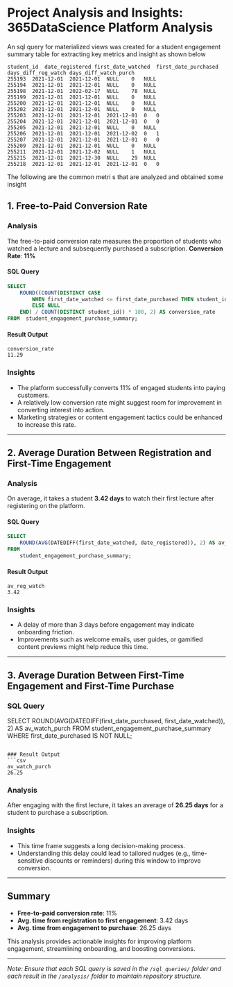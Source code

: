 
# Project Analysis and Insights: 365DataScience Platform Analysis

An sql query for materialized views was created for a student engagement summary table for extracting key metrics and insight as shown below 
```csv
student_id	date_registered	first_date_watched	first_date_purchased	days_diff_reg_watch	days_diff_watch_purch
255193	2021-12-01	2021-12-01	NULL	0	NULL
255194	2021-12-01	2021-12-01	NULL	0	NULL
255198	2021-12-01	2022-02-17	NULL	78	NULL
255199	2021-12-01	2021-12-01	NULL	0	NULL
255200	2021-12-01	2021-12-01	NULL	0	NULL
255202	2021-12-01	2021-12-01	NULL	0	NULL
255203	2021-12-01	2021-12-01	2021-12-01	0	0
255204	2021-12-01	2021-12-01	2021-12-01	0	0
255205	2021-12-01	2021-12-01	NULL	0	NULL
255206	2021-12-01	2021-12-01	2021-12-02	0	1
255207	2021-12-01	2021-12-01	2021-12-01	0	0
255209	2021-12-01	2021-12-01	NULL	0	NULL
255211	2021-12-01	2021-12-02	NULL	1	NULL
255215	2021-12-01	2021-12-30	NULL	29	NULL
255218	2021-12-01	2021-12-01	2021-12-01	0	0
```

The following are the common metri s that are analyzed and obtained some insight 
## 1. Free-to-Paid Conversion Rate

### Analysis
The free-to-paid conversion rate measures the proportion of students who watched a lecture and subsequently purchased a subscription.
**Conversion Rate**: **11%**
#### SQL Query
```sql
SELECT 
    ROUND((COUNT(DISTINCT CASE 
        WHEN first_date_watched <= first_date_purchased THEN student_id
        ELSE NULL
    END) / COUNT(DISTINCT student_id)) * 100, 2) AS conversion_rate
FROM  student_engagement_purchase_summary;
```

#### Result Output
```csv
conversion_rate
11.29
```

### Insights
- The platform successfully converts 11% of engaged students into paying customers.
- A relatively low conversion rate might suggest room for improvement in converting interest into action.
- Marketing strategies or content engagement tactics could be enhanced to increase this rate.

---

## 2. Average Duration Between Registration and First-Time Engagement

### Analysis
On average, it takes a student **3.42 days** to watch their first lecture after registering on the platform.

#### SQL Query
```sql
SELECT 
    ROUND(AVG(DATEDIFF(first_date_watched, date_registered)), 2) AS av_reg_watch 
FROM 
    student_engagement_purchase_summary;
```
#### Result Output
```csv
av_reg_watch
3.42
```

### Insights
- A delay of more than 3 days before engagement may indicate onboarding friction.
- Improvements such as welcome emails, user guides, or gamified content previews might help reduce this time.

---

## 3. Average Duration Between First-Time Engagement and First-Time Purchase

### SQL Query
SELECT 
    ROUND(AVG(DATEDIFF(first_date_purchased, first_date_watched)), 2) AS av_watch_purch
FROM 
    student_engagement_purchase_summary
WHERE
    first_date_purchased IS NOT NULL;
```

### Result Output
```csv
av_watch_purch
26.25
```

### Analysis
After engaging with the first lecture, it takes an average of **26.25 days** for a student to purchase a subscription.

### Insights
- This time frame suggests a long decision-making process.
- Understanding this delay could lead to tailored nudges (e.g., time-sensitive discounts or reminders) during this window to improve conversion.

---

## Summary

- **Free-to-paid conversion rate**: 11%
- **Avg. time from registration to first engagement**: 3.42 days
- **Avg. time from engagement to purchase**: 26.25 days

This analysis provides actionable insights for improving platform engagement, streamlining onboarding, and boosting conversions.

---

*Note: Ensure that each SQL query is saved in the `/sql_queries/` folder and each result in the `/analysis/` folder to maintain repository structure.*
